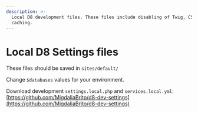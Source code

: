 ```yaml
---
description: >-
  Local D8 development files. These files include disabling of Twig, CSS, and JS
  caching.
---
```


# Local D8 Settings files

These files should be saved in `sites/default/`

Change `$databases` values for your environment.

Download development `settings.local.php` and `services.local.yml`: [https://github.com/MigdaliaBrito/d8-dev-settings](https://github.com/MigdaliaBrito/d8-dev-settings)

